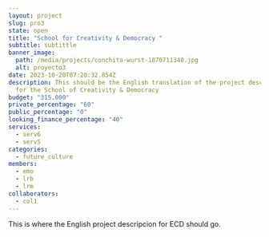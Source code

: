 ```yaml
---
layout: project
slug: pro3
state: open
title: "School for Creativity & Democracy "
subtitle: s﻿ubtittle
banner_image:
  path: /media/projects/conchita-wurst-1870711340.jpg
  alt: proyecto3
date: 2023-10-20T07:20:32.854Z
description: This should be the English translation of the project description
  for the School of Creativity & Democracy
budget: "315.000"
private_percentage: "60"
public_percentage: "0"
looking_finance_percentage: "40"
services:
  - serv6
  - serv5
categories:
  - future_culture
members:
  - emo
  - lrb
  - lrm
collaborators:
  - col1
---
```

This is where the English project descripcion for ECD should go.